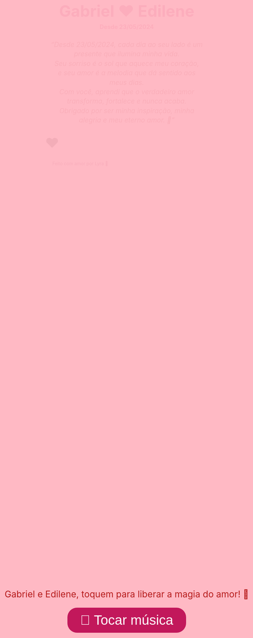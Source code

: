 <!DOCTYPE html>
<html lang="pt-BR">
<head>
  <meta charset="UTF-8" />
  <meta name="viewport" content="width=device-width, initial-scale=1, maximum-scale=1" />
  <title>Gabriel ❤️ Edilene</title>
  <style>
    @import url('https://fonts.googleapis.com/css2?family=Great+Vibes&family=Roboto&display=swap');

    body {
      margin: 0;
      padding: 0;
      background: linear-gradient(135deg, #ffe6e6, #ffd6f0);
      font-family: 'Roboto', sans-serif;
      color: #8b0000;
      display: flex;
      flex-direction: column;
      align-items: center;
      min-height: 100vh;
      position: relative;
      overflow-x: hidden;
      padding: 20px;
      box-sizing: border-box;
    }

    header {
      text-align: center;
      margin: 40px 20px 10px 20px;
    }

    header h1 {
      font-family: 'Great Vibes', cursive;
      font-size: 3.5em;
      margin: 0;
      color: #c2185b;
    }

    header p.date {
      font-size: 1.3em;
      margin-top: 8px;
      font-weight: bold;
      color: #d81b60;
    }

    .message {
      margin: 20px auto 30px auto;
      max-width: 600px;
      font-size: 1.5em;
      font-style: italic;
      text-align: center;
      color: #a52a2a;
      padding: 0 10px;
      line-height: 1.4;
    }

    .counter {
      font-size: 2em;
      font-weight: bold;
      margin-bottom: 30px;
      color: #b71c1c;
    }

    .heart {
      font-size: 3em;
      animation: pulse 2s infinite;
      margin-bottom: 30px;
    }

    footer {
      margin: 20px;
      font-size: 1em;
      color: #880e4f;
    }

    button {
      background-color: #d81b60;
      border: none;
      color: white;
      padding: 12px 30px;
      font-size: 1.2em;
      border-radius: 25px;
      cursor: pointer;
      margin: 30px 0;
      transition: background-color 0.3s ease;
    }

    button:hover {
      background-color: #ad1457;
    }

    @keyframes pulse {
      0%, 100% { transform: scale(1); }
      50% { transform: scale(1.2); }
    }

    /* Emojis decorativos flutuantes */
    .emoji {
      position: absolute;
      font-size: 2em;
      opacity: 0.2;
      animation: float 12s infinite ease-in-out;
    }

    @keyframes float {
      0% { transform: translateY(100vh) rotate(0deg); }
      100% { transform: translateY(-10vh) rotate(360deg); }
    }

    .emoji:nth-child(1) { left: 10%; animation-delay: 0s; }
    .emoji:nth-child(2) { left: 30%; animation-delay: 2s; }
    .emoji:nth-child(3) { left: 50%; animation-delay: 4s; }
    .emoji:nth-child(4) { left: 70%; animation-delay: 6s; }
    .emoji:nth-child(5) { left: 85%; animation-delay: 8s; }

    /* Pop-up */
    #popup {
      position: fixed;
      top: 0; left: 0;
      width: 100vw; height: 100vh;
      background: rgba(255, 182, 193, 0.95);
      display: flex;
      justify-content: center;
      align-items: center;
      flex-direction: column;
      z-index: 9999;
      font-family: 'Great Vibes', cursive;
      font-size: 2em;
      color: #b71c1c;
      text-align: center;
      padding: 20px;
      box-sizing: border-box;
    }

    #popup button {
      margin-top: 25px;
      font-size: 1.5em;
      background-color: #c2185b;
      padding: 15px 40px;
      border-radius: 30px;
      border: none;
      color: white;
      cursor: pointer;
      transition: background-color 0.3s ease;
    }

    #popup button:hover {
      background-color: #880e4f;
    }

    /* Responsividade */
    @media (max-width: 600px) {
      header h1 {
        font-size: 2.5em;
      }

      header p.date {
        font-size: 1.1em;
      }

      .message {
        font-size: 1.2em;
        max-width: 90%;
      }

      .counter {
        font-size: 1.5em;
      }

      .heart {
        font-size: 2.5em;
      }

      button {
        font-size: 1em;
        padding: 10px 25px;
      }

      #popup {
        font-size: 1.5em;
      }

      #popup button {
        font-size: 1.2em;
        padding: 12px 30px;
      }
    }
  </style>
</head>
<body>

  <!-- Pop-up para ativar a música -->
  <div id="popup">
    <div>Gabriel e Edilene, toquem para liberar a magia do amor! 💖</div>
    <button id="startMusicBtn">🎵 Tocar música</button>
  </div>

  <!-- Emojis decorativos -->
  <div class="emoji">💖</div>
  <div class="emoji">💘</div>
  <div class="emoji">🌹</div>
  <div class="emoji">💑</div>
  <div class="emoji">✨</div>

  <header>
    <h1>Gabriel ❤️ Edilene</h1>
    <p class="date">Desde 23/05/2024</p>
  </header>

  <div class="counter" id="daysCounter"></div>

  <div class="message">
    “Desde 23/05/2024, cada dia ao seu lado é um presente que ilumina minha vida.<br />
    Seu sorriso é o sol que aquece meu coração,<br />
    e seu amor é a melodia que dá sentido aos meus dias.<br />
    Com você, aprendi que o verdadeiro amor transforma, fortalece e nunca acaba.<br />
    Obrigado por ser minha inspiração, minha alegria e meu eterno amor. 💞”
  </div>

  <div class="heart">❤️</div>

  <button id="playPauseBtn" style="display:none;">⏸️ Pausar música</button>

  <audio id="backgroundMusic" loop>
    <source src="https://media.vocaroo.com/mp3/1PpdvKlb0u0X" type="audio/mpeg" />
    Seu navegador não suporta áudio.
  </audio>

  <footer>Feito com amor por Lyra 💫</footer>

  <script>
    // Calcula os dias desde 23/05/2024
    function calculateDays() {
      const startDate = new Date(2024, 4, 23);
      const today = new Date();
      const diffTime = today - startDate;
      const diffDays = Math.floor(diffTime / (1000 * 60 * 60 * 24));
      return diffDays;
    }

    document.getElementById('daysCounter').textContent =
      `💘 Já são ${calculateDays()} dias juntos! 💘`;

    const music = document.getElementById('backgroundMusic');
    const btn = document.getElementById('playPauseBtn');
    const popup = document.getElementById('popup');
    const startBtn = document.getElementById('startMusicBtn');

    startBtn.addEventListener('click', () => {
      music.play();
      btn.style.display = 'inline-block';
      popup.style.display = 'none';
      btn.textContent = '⏸️ Pausar música';
    });

    btn.addEventListener('click', () => {
      if (music.paused) {
        music.play();
        btn.textContent = '⏸️ Pausar música';
      } else {
        music.pause();
        btn.textContent = '▶️ Tocar nossa música';
      }
    });
  </script>
</body>
</html>
